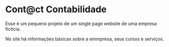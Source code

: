 # Cont@ct Contabilidade

Esse é um pequeno projeto de um single page website de uma empresa fictícia.

No site há informações básicas sobre a emmpresa, seus cursos e serviços.
